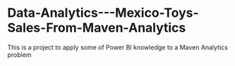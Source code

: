 # Data-Analytics---Mexico-Toys-Sales-From-Maven-Analytics
This is a project to apply some of Power BI knowledge to a Maven Analytics problem
